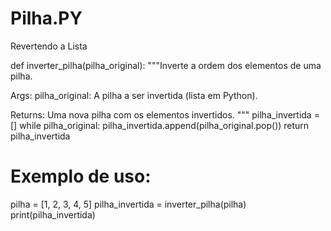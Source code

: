 # Pilha.PY 
Revertendo a Lista

def inverter_pilha(pilha_original):
  """Inverte a ordem dos elementos de uma pilha.

  Args:
      pilha_original: A pilha a ser invertida (lista em Python).

  Returns:
      Uma nova pilha com os elementos invertidos.
  """
  pilha_invertida = []
  while pilha_original:
      pilha_invertida.append(pilha_original.pop())
  return pilha_invertida

# Exemplo de uso:
pilha = [1, 2, 3, 4, 5]
pilha_invertida = inverter_pilha(pilha)
print(pilha_invertida)


